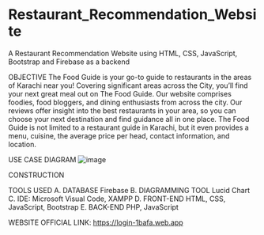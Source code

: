 # Restaurant_Recommendation_Website
A Restaurant Recommendation Website using HTML, CSS, JavaScript, Bootstrap and Firebase as a backend


OBJECTIVE
The Food Guide is your go-to guide to restaurants in the areas of Karachi near you! Covering significant areas across the City, you’ll find your next great meal out on The Food Guide. 
Our website comprises foodies, food bloggers, and dining enthusiasts from across the city. Our reviews offer insight into the best restaurants in your area, so you can choose your next destination and find guidance all in one place.
The Food Guide is not limited to a restaurant guide in Karachi, but it even provides a menu, cuisine, the average price per head, contact information, and location.


USE CASE DIAGRAM 
![image](https://user-images.githubusercontent.com/96991140/193444969-cec1e7f4-564c-4f0f-9518-6033b65de05f.png)


CONSTRUCTION


TOOLS USED
A.	DATABASE
Firebase
B.	DIAGRAMMING TOOL
Lucid Chart
C.	IDE:
Microsoft Visual Code, XAMPP
D.	FRONT-END
HTML, CSS, JavaScript, Bootstrap
E.	BACK-END
PHP, JavaScript


WEBSITE OFFICIAL LINK: https://login-1bafa.web.app
